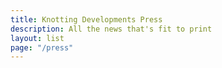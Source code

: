 ```yaml
---
title: Knotting Developments Press
description: All the news that's fit to print
layout: list
page: "/press"
---
```


